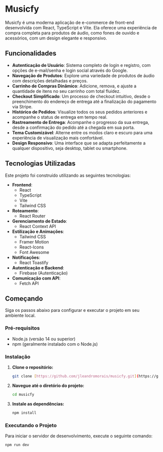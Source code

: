 # Musicfy

Musicfy é uma moderna aplicação de e-commerce de front-end desenvolvida com React, TypeScript e Vite. Ela oferece uma experiência de compra completa para produtos de áudio, como fones de ouvido e acessórios, com um design elegante e responsivo.

## Funcionalidades

* **Autenticação de Usuário**: Sistema completo de login e registro, com opções de e-mail/senha e login social através do Google.
* **Navegação de Produtos**: Explore uma variedade de produtos de áudio com descrições detalhadas e preços.
* **Carrinho de Compras Dinâmico**: Adicione, remova, e ajuste a quantidade de itens no seu carrinho com total fluidez.
* **Checkout Simplificado**: Um processo de checkout intuitivo, desde o preenchimento do endereço de entrega até a finalização do pagamento via Stripe.
* **Histórico de Pedidos**: Visualize todos os seus pedidos anteriores e acompanhe o status de entrega em tempo real.
* **Rastreamento de Entrega**: Acompanhe o progresso da sua entrega, desde a confirmação do pedido até a chegada em sua porta.
* **Tema Customizável**: Alterne entre os modos claro e escuro para uma experiência de visualização mais confortável.
* **Design Responsivo**: Uma interface que se adapta perfeitamente a qualquer dispositivo, seja desktop, tablet ou smartphone.

## Tecnologias Utilizadas

Este projeto foi construído utilizando as seguintes tecnologias:

* **Frontend**:
    * React
    * TypeScript
    * Vite
    * Tailwind CSS
* **Roteamento**:
    * React Router
* **Gerenciamento de Estado**:
    * React Context API
* **Estilização e Animações**:
    * Tailwind CSS
    * Framer Motion
    * React-Icons
    * Font Awesome
* **Notificações**:
    * React Toastify
* **Autenticação e Backend**:
    * Firebase (Autenticação)
* **Comunicação com API**:
    * Fetch API

## Começando

Siga os passos abaixo para configurar e executar o projeto em seu ambiente local.

### Pré-requisitos

* Node.js (versão 14 ou superior)
* npm (geralmente instalado com o Node.js)

### Instalação

1.  **Clone o repositório:**
    ```bash
    git clone [https://github.com/jleandromorais/musicfy.git](https://github.com/jleandromorais/musicfy.git)
    ```
2.  **Navegue até o diretório do projeto:**
    ```bash
    cd musicfy
    ```
3.  **Instale as dependências:**
    ```bash
    npm install
    ```
   

### Executando o Projeto

Para iniciar o servidor de desenvolvimento, execute o seguinte comando:

```bash
npm run dev
